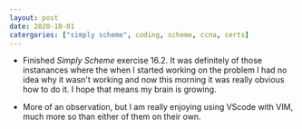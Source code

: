 ```yaml
---
layout: post
date: 2020-10-01
catergories: ["simply scheme", coding, scheme, ccna, certs]
---
```


- Finished *Simply Scheme* exercise 16.2. It was definitely of those
  instanances where the when I started working on the problem I had no
  idea why it wasn't working and now this morning it was really obvious
  how to do it. I hope that means my brain is growing.

<p></p>

- More of an observation, but I am really enjoying using VScode with
  VIM, much more so than either of them on their own. 